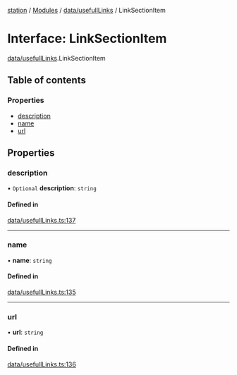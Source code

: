 [station](../README.md) / [Modules](../modules.md) / [data/usefullLinks](../modules/data_usefullLinks.md) / LinkSectionItem

# Interface: LinkSectionItem

[data/usefullLinks](../modules/data_usefullLinks.md).LinkSectionItem

## Table of contents

### Properties

- [description](data_usefullLinks.LinkSectionItem.md#description)
- [name](data_usefullLinks.LinkSectionItem.md#name)
- [url](data_usefullLinks.LinkSectionItem.md#url)

## Properties

### description

• `Optional` **description**: `string`

#### Defined in

[data/usefullLinks.ts:137](https://github.com/kiotosi/station/blob/f3aa893/data/usefullLinks.ts#L137)

___

### name

• **name**: `string`

#### Defined in

[data/usefullLinks.ts:135](https://github.com/kiotosi/station/blob/f3aa893/data/usefullLinks.ts#L135)

___

### url

• **url**: `string`

#### Defined in

[data/usefullLinks.ts:136](https://github.com/kiotosi/station/blob/f3aa893/data/usefullLinks.ts#L136)
